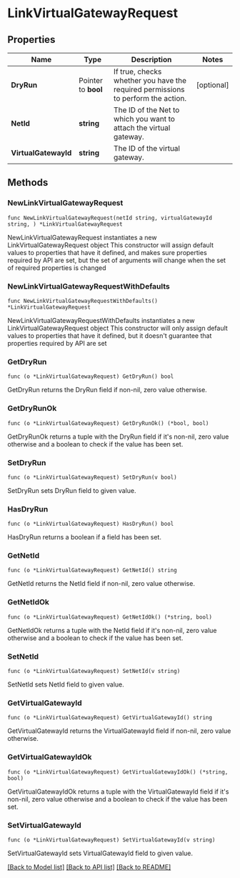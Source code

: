 # LinkVirtualGatewayRequest

## Properties

Name | Type | Description | Notes
------------ | ------------- | ------------- | -------------
**DryRun** | Pointer to **bool** | If true, checks whether you have the required permissions to perform the action. | [optional] 
**NetId** | **string** | The ID of the Net to which you want to attach the virtual gateway. | 
**VirtualGatewayId** | **string** | The ID of the virtual gateway. | 

## Methods

### NewLinkVirtualGatewayRequest

`func NewLinkVirtualGatewayRequest(netId string, virtualGatewayId string, ) *LinkVirtualGatewayRequest`

NewLinkVirtualGatewayRequest instantiates a new LinkVirtualGatewayRequest object
This constructor will assign default values to properties that have it defined,
and makes sure properties required by API are set, but the set of arguments
will change when the set of required properties is changed

### NewLinkVirtualGatewayRequestWithDefaults

`func NewLinkVirtualGatewayRequestWithDefaults() *LinkVirtualGatewayRequest`

NewLinkVirtualGatewayRequestWithDefaults instantiates a new LinkVirtualGatewayRequest object
This constructor will only assign default values to properties that have it defined,
but it doesn't guarantee that properties required by API are set

### GetDryRun

`func (o *LinkVirtualGatewayRequest) GetDryRun() bool`

GetDryRun returns the DryRun field if non-nil, zero value otherwise.

### GetDryRunOk

`func (o *LinkVirtualGatewayRequest) GetDryRunOk() (*bool, bool)`

GetDryRunOk returns a tuple with the DryRun field if it's non-nil, zero value otherwise
and a boolean to check if the value has been set.

### SetDryRun

`func (o *LinkVirtualGatewayRequest) SetDryRun(v bool)`

SetDryRun sets DryRun field to given value.

### HasDryRun

`func (o *LinkVirtualGatewayRequest) HasDryRun() bool`

HasDryRun returns a boolean if a field has been set.

### GetNetId

`func (o *LinkVirtualGatewayRequest) GetNetId() string`

GetNetId returns the NetId field if non-nil, zero value otherwise.

### GetNetIdOk

`func (o *LinkVirtualGatewayRequest) GetNetIdOk() (*string, bool)`

GetNetIdOk returns a tuple with the NetId field if it's non-nil, zero value otherwise
and a boolean to check if the value has been set.

### SetNetId

`func (o *LinkVirtualGatewayRequest) SetNetId(v string)`

SetNetId sets NetId field to given value.


### GetVirtualGatewayId

`func (o *LinkVirtualGatewayRequest) GetVirtualGatewayId() string`

GetVirtualGatewayId returns the VirtualGatewayId field if non-nil, zero value otherwise.

### GetVirtualGatewayIdOk

`func (o *LinkVirtualGatewayRequest) GetVirtualGatewayIdOk() (*string, bool)`

GetVirtualGatewayIdOk returns a tuple with the VirtualGatewayId field if it's non-nil, zero value otherwise
and a boolean to check if the value has been set.

### SetVirtualGatewayId

`func (o *LinkVirtualGatewayRequest) SetVirtualGatewayId(v string)`

SetVirtualGatewayId sets VirtualGatewayId field to given value.



[[Back to Model list]](../README.md#documentation-for-models) [[Back to API list]](../README.md#documentation-for-api-endpoints) [[Back to README]](../README.md)


